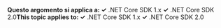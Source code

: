 <span data-ttu-id="4b2ff-101">**Questo argomento si applica a: ✓** .NET Core SDK 1.x **✓** .NET Core SDK 2.0</span><span class="sxs-lookup"><span data-stu-id="4b2ff-101">**This topic applies to: ✓** .NET Core SDK 1.x **✓** .NET Core SDK 2.0</span></span>
